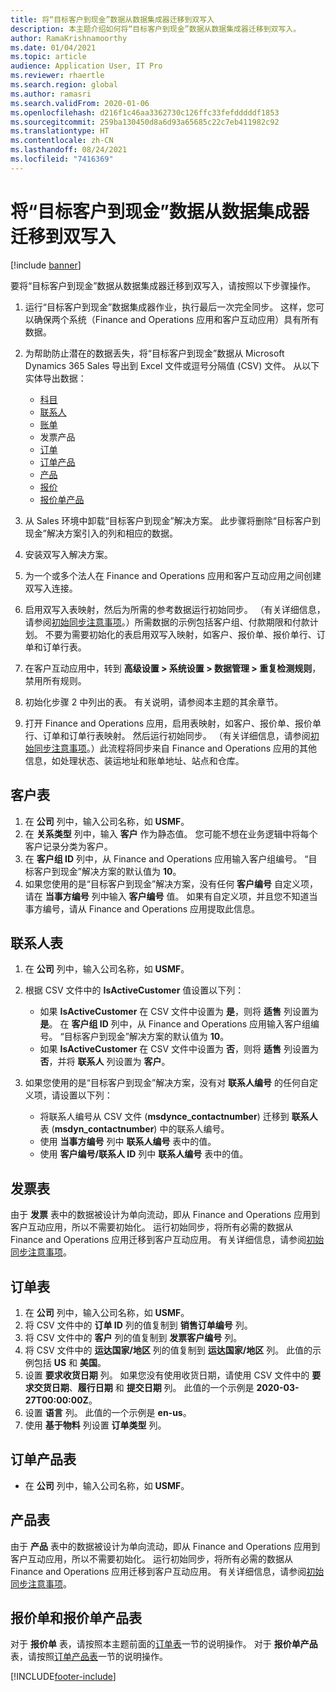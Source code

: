 ```yaml
---
title: 将“目标客户到现金”数据从数据集成器迁移到双写入
description: 本主题介绍如何将“目标客户到现金”数据从数据集成器迁移到双写入。
author: RamaKrishnamoorthy
ms.date: 01/04/2021
ms.topic: article
audience: Application User, IT Pro
ms.reviewer: rhaertle
ms.search.region: global
ms.author: ramasri
ms.search.validFrom: 2020-01-06
ms.openlocfilehash: d216f1c46aa3362730c126ffc33fefdddddf1853
ms.sourcegitcommit: 259ba130450d8a6d93a65685c22c7eb411982c92
ms.translationtype: HT
ms.contentlocale: zh-CN
ms.lasthandoff: 08/24/2021
ms.locfileid: "7416369"
---
```

# <a name="migrate-prospect-to-cash-data-from-data-integrator-to-dual-write"></a>将“目标客户到现金”数据从数据集成器迁移到双写入

[!include [banner](../../includes/banner.md)]

要将“目标客户到现金”数据从数据集成器迁移到双写入，请按照以下步骤操作。

1. 运行“目标客户到现金”数据集成器作业，执行最后一次完全同步。 这样，您可以确保两个系统（Finance and Operations 应用和客户互动应用）具有所有数据。
2. 为帮助防止潜在的数据丢失，将“目标客户到现金”数据从 Microsoft Dynamics 365 Sales 导出到 Excel 文件或逗号分隔值 (CSV) 文件。 从以下实体导出数据：

    - [科目](#account-table)
    - [联系人](#contact-table)
    - [账单](#invoice-table)
    - 发票产品
    - [订单](#order-table)
    - [订单产品](#order-products-table)
    - [产品](#products-table)
    - [报价](#quote-and-quote-product-tables)
    - [报价单产品](#quote-and-quote-product-tables)

3. 从 Sales 环境中卸载“目标客户到现金”解决方案。 此步骤将删除“目标客户到现金”解决方案引入的列和相应的数据。
4. 安装双写入解决方案。
5. 为一个或多个法人在 Finance and Operations 应用和客户互动应用之间创建双写入连接。
6. 启用双写入表映射，然后为所需的参考数据运行初始同步。 （有关详细信息，请参阅[初始同步注意事项](initial-sync-guidance.md)。）所需数据的示例包括客户组、付款期限和付款计划。 不要为需要初始化的表启用双写入映射，如客户、报价单、报价单行、订单和订单行表。
7. 在客户互动应用中，转到 **高级设置 \> 系统设置 \> 数据管理 \> 重复检测规则**，禁用所有规则。
8. 初始化步骤 2 中列出的表。 有关说明，请参阅本主题的其余章节。
9. 打开 Finance and Operations 应用，启用表映射，如客户、报价单、报价单行、订单和订单行表映射。 然后运行初始同步。 （有关详细信息，请参阅[初始同步注意事项](initial-sync-guidance.md)。）此流程将同步来自 Finance and Operations 应用的其他信息，如处理状态、装运地址和账单地址、站点和仓库。

## <a name="account-table"></a>客户表

1. 在 **公司** 列中，输入公司名称，如 **USMF**。
2. 在 **关系类型** 列中，输入 **客户** 作为静态值。 您可能不想在业务逻辑中将每个客户记录分类为客户。
3. 在 **客户组 ID** 列中，从 Finance and Operations 应用输入客户组编号。 “目标客户到现金”解决方案的默认值为 **10**。
4. 如果您使用的是“目标客户到现金”解决方案，没有任何 **客户编号** 自定义项，请在 **当事方编号** 列中输入 **客户编号** 值。 如果有自定义项，并且您不知道当事方编号，请从 Finance and Operations 应用提取此信息。

## <a name="contact-table"></a>联系人表

1. 在 **公司** 列中，输入公司名称，如 **USMF**。
2. 根据 CSV 文件中的 **IsActiveCustomer** 值设置以下列：

    - 如果 **IsActiveCustomer** 在 CSV 文件中设置为 **是**，则将 **适售** 列设置为 **是**。 在 **客户组 ID** 列中，从 Finance and Operations 应用输入客户组编号。 “目标客户到现金”解决方案的默认值为 **10**。
    - 如果 **IsActiveCustomer** 在 CSV 文件中设置为 **否**，则将 **适售** 列设置为 **否**，并将 **联系人** 列设置为 **客户**。

3. 如果您使用的是“目标客户到现金”解决方案，没有对 **联系人编号** 的任何自定义项，请设置以下列：

    - 将联系人编号从 CSV 文件 (**msdynce\_contactnumber**) 迁移到 **联系人** 表 (**msdyn\_contactnumber**) 中的联系人编号。
    - 使用 **当事方编号** 列中 **联系人编号** 表中的值。
    - 使用 **客户编号/联系人 ID** 列中 **联系人编号** 表中的值。

## <a name="invoice-table"></a>发票表

由于 **发票** 表中的数据被设计为单向流动，即从 Finance and Operations 应用到客户互动应用，所以不需要初始化。 运行初始同步，将所有必需的数据从 Finance and Operations 应用迁移到客户互动应用。 有关详细信息，请参阅[初始同步注意事项](initial-sync-guidance.md)。

## <a name="order-table"></a>订单表

1. 在 **公司** 列中，输入公司名称，如 **USMF**。
2. 将 CSV 文件中的 **订单 ID** 列的值复制到 **销售订单编号** 列。
3. 将 CSV 文件中的 **客户** 列的值复制到 **发票客户编号** 列。
4. 将 CSV 文件中的 **运达国家/地区** 列的值复制到 **运达国家/地区** 列。 此值的示例包括 **US** 和 **美国**。
5. 设置 **要求收货日期** 列。 如果您没有使用收货日期，请使用 CSV 文件中的 **要求交货日期**、**履行日期** 和 **提交日期** 列。 此值的一个示例是 **2020-03-27T00:00:00Z**。
6. 设置 **语言** 列。 此值的一个示例是 **en-us**。
7. 使用 **基于物料** 列设置 **订单类型** 列。

## <a name="order-products-table"></a>订单产品表

- 在 **公司** 列中，输入公司名称，如 **USMF**。

## <a name="products-table"></a>产品表

由于 **产品** 表中的数据被设计为单向流动，即从 Finance and Operations 应用到客户互动应用，所以不需要初始化。 运行初始同步，将所有必需的数据从 Finance and Operations 应用迁移到客户互动应用。 有关详细信息，请参阅[初始同步注意事项](initial-sync-guidance.md)。

## <a name="quote-and-quote-product-tables"></a>报价单和报价单产品表

对于 **报价单** 表，请按照本主题前面的[订单表](#order-table)一节的说明操作。 对于 **报价单产品** 表，请按照[订单产品表](#order-products-table)一节的说明操作。


[!INCLUDE[footer-include](../../../../includes/footer-banner.md)]